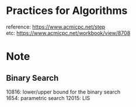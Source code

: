# Practices for Algorithms
reference: https://www.acmicpc.net/step</br>
etc: https://www.acmicpc.net/workbook/view/8708

# Note
## Binary Search
10816: lower/upper bound for the binary search</br>
1654: parametric search
12015: LIS
